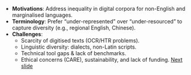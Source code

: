 - **Motivations**: Address inequality in digital corpora for non-English and marginalised languages.
- **Terminology**: Prefer “under-represented” over “under-resourced” to capture diversity (e.g., regional English, Chinese).
- **Challenges**:
  - Scarcity of digitised texts (OCR/HTR problems).
  - Linguistic diversity: dialects, non-Latin scripts.
  - Technical tool gaps & lack of benchmarks.
  - Ethical concerns (CARE), sustainability, and lack of funding.
[Next slide](Methodology_Outcomes.md)
